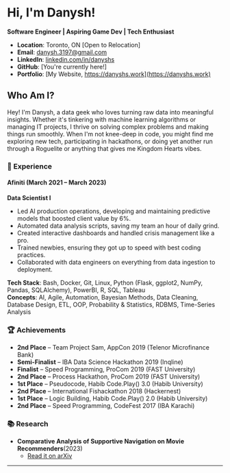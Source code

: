 # Hi, I'm Danysh!

**Software Engineer | Aspiring Game Dev | Tech Enthusiast**

- **Location**: Toronto, ON [Open to Relocation]
- **Email**: danysh.3197@gmail.com
- **LinkedIn**: [linkedin.com/in/danyshs](https://www.linkedin.com/in/danyshs)
- **GitHub**: [You're currently here!]
- **Portfolio**: [My Website, https://danyshs.work](https://danyshs.work)

## Who Am I?

Hey! I'm Danysh, a data geek who loves turning raw data into meaningful insights. Whether it's tinkering with machine learning algorithms or managing IT projects, I thrive on solving complex problems and making things run smoothly. When I'm not knee-deep in code, you might find me exploring new tech, participating in hackathons, or doing yet another run through a Roguelite or anything that gives me Kingdom Hearts vibes.

### 💼 Experience

#### **Afiniti** (March 2021 – March 2023)

**Data Scientist I**

- Led AI production operations, developing and maintaining predictive models that boosted client value by 6%.
- Automated data analysis scripts, saving my team an hour of daily grind.
- Created interactive dashboards and handled crisis management like a pro.
- Trained newbies, ensuring they got up to speed with best coding practices.
- Collaborated with data engineers on everything from data ingestion to deployment.

**Tech Stack**: Bash, Docker, Git, Linux, Python (Flask, ggplot2, NumPy, Pandas, SQLAlchemy), PowerBI, R, SQL, Tableau  
**Concepts**: AI, Agile, Automation, Bayesian Methods, Data Cleaning, Database Design, ETL, OOP, Probability & Statistics, RDBMS, Time-Series Analysis

### 🏆 Achievements

- **2nd Place** – Team Project Sam, AppCon 2019 (Telenor Microfinance Bank)
- **Semi-Finalist** – IBA Data Science Hackathon 2019 (Inqline)
- **Finalist** – Speed Programming, ProCom 2019 (FAST University)
- **2nd Place** – Process Hackathon, ProCom 2019 (FAST University)
- **1st Place** – Pseudocode, Habib Code.Play() 3.0 (Habib University)
- **2nd Place** – International Fishackathon 2018 (Hackernest)
- **1st Place** – Logic Building, Habib Code.Play() 2.0 (Habib University)
- **2nd Place** – Speed Programming, CodeFest 2017 (IBA Karachi)

### 📚 Research

- **Comparative Analysis of Supportive Navigation on Movie Recommenders**(2023)
    - [Read it on arXiv](https://arxiv.org/abs/2311.13494)

* * *
